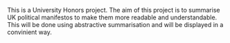 This is a University Honors project. The aim of this project is to summarise UK political manifestos to make them more readable and understandable. This will be done using abstractive summarisation and will be displayed in a convinient way.
